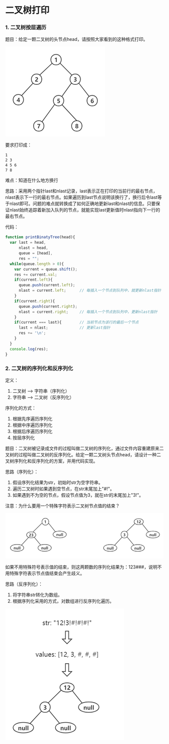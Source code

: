 # 二叉树打印

### 1. 二叉树按层遍历

题目：给定一颗二叉树的头节点head，请按照大家看到的这种格式打印。

![](.\img\1.png)

要求打印成：

```
1
2 3
4 5 6
7 8
```

难点：知道在什么地方换行

思路：采用两个指针last和nlast记录，last表示正在打印的当前行的最右节点，nlast表示下一行的最右节点。如果遍历到last节点说明该换行了，换行后令last等于nlast即可。问题的难点就转换成了如何正确地更新last和nlast的信息。只要保证nlast始终追踪着新加入队列的节点，就能实现last更新值时nlast指向下一行的最右节点。

代码：

```javascript
function printBinatyTree(head){
  var last = head,
      nlast = head,
      queue = [head],
      res = "";
  while(queue.length > 0){
    var current = queue.shift();
    res += current.val;
    if(current.left){
      queue.push(current.left);
      nlast = current.left;      // 每插入一个节点到队列中，就更新nlast指针
    }
    if(current.right){
      queue.push(current.right);
      nlast = current.right;     // 每插入一个节点到队列中，更新nlast指针
    }
    if(current === last){        // 当前节点为该行的最后一个节点
      last = nlast;              // 更新last指针
      res += '\n';
    }
  }
  console.log(res);
}
```

### 2. 二叉树的序列化和反序列化

定义：

1. 二叉树 ——> 字符串（序列化）
2. 字符串 ——> 二叉树（反序列化）

序列化的方式：

1. 根据先序遍历序列化
2. 根据中序遍历序列化
3. 根据后序遍历序列化
4. 按层序列化

题目：二叉树被记录成文件的过程叫做二叉树的序列化，通过文件内容重建原来二叉树的过程叫做二叉树的反序列化。给定一颗二叉树头节点head，请设计一种二叉树序列化和反序列化的方案，并用代码实现。

思路（序列化）：

1. 假设序列化结果为str，初始时str为空字符串。
2. 遍历二叉树时如果遇到空节点，在str末尾加上"#!"。
3. 如果遇到不为空的节点，假设节点值为3，就在str的末尾加上"3!"。

注意：为什么要用一个特殊字符表示二叉树节点值的结束？

![](.\img\2.png)

如果不用特殊符号表示值的结束，则这两颗数的序列化结果为：123###，说明不用特殊字符表示节点值结束会产生歧义。

思路（反序列化）：

1. 将字符串str转化为数组。
2. 根据序列化采用的方式，对数组进行反序列化遍历。

![](.\img\3.png)

